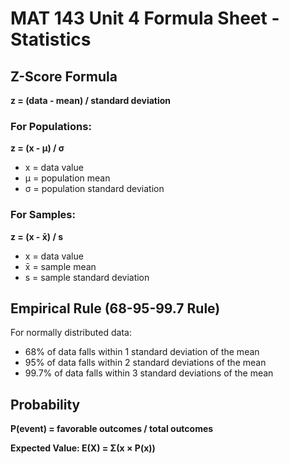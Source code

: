 # MAT 143 Unit 4 Formula Sheet - Statistics

## Z-Score Formula
**z = (data - mean) / standard deviation**

### For Populations:
**z = (x - μ) / σ**
- x = data value
- μ = population mean
- σ = population standard deviation

### For Samples:
**z = (x - x̄) / s**
- x = data value
- x̄ = sample mean
- s = sample standard deviation

## Empirical Rule (68-95-99.7 Rule)
For normally distributed data:
- 68% of data falls within 1 standard deviation of the mean
- 95% of data falls within 2 standard deviations of the mean
- 99.7% of data falls within 3 standard deviations of the mean

## Probability
**P(event) = favorable outcomes / total outcomes**

**Expected Value: E(X) = Σ(x × P(x))**
